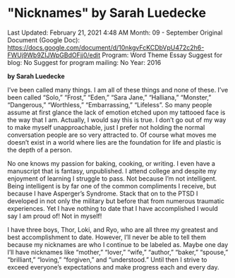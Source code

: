 # "Nicknames" by Sarah Luedecke

Last Updated: February 21, 2021 4:48 AM
Month: 09 - September
Original Document (Google Doc): https://docs.google.com/document/d/10nkgvFcKCDbVpU472c2h6-FWUj9Wb9ZIJWpGBdOFjj0/edit
Program: Word Theme Essay
Suggest for blog: No
Suggest for program mailing: No
Year: 2016

**by Sarah Luedecke**

I’ve been called many things. I am all of these things and none of these. I’ve been called “Solo,” “Frost,” “Eden,” “Sara Jane,” “Halliana,” “Monster,” “Dangerous,” “Worthless,” “Embarrassing,” “Lifeless”. So many people assume at first glance the lack of emotion etched upon my tattooed face is the way that I am. Actually, I would say this is true. I don’t go out of my way to make myself unapproachable, just I prefer not holding the normal conversation people are so very attracted to. Of course what moves me doesn’t exist in a world where lies are the foundation for life and plastic is the depth of a person.

No one knows my passion for baking, cooking, or writing. I even have a manuscript that is fantasy, unpublished. I attend college and despite my enjoyment of learning I struggle to pass. Not because I’m not intelligent. Being intelligent is by far one of the common compliments I receive, but because I have Asperger’s Syndrome. Stack that on to the PTSD I developed in not only the military but before that from numerous traumatic experiences. Yet I have nothing to date that I have accomplished I would say I am proud of! Not in myself!

I have three boys, Thor, Loki, and Ryo, who are all three my greatest and best accomplishment to date. However, I’ll never be able to tell them because my nicknames are who I continue to be labeled as. Maybe one day I’ll have nicknames like “mother,” “lover,” “wife,” “author,” “baker,” “spouse,” “brilliant,” “loving,” “forgiven,” and “understood.” Until then I strive to exceed everyone’s expectations and make progress each and every day.